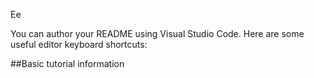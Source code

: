 Ee

You can author your README using Visual Studio Code.  Here are some useful editor keyboard shortcuts:

##Basic tutorial information
